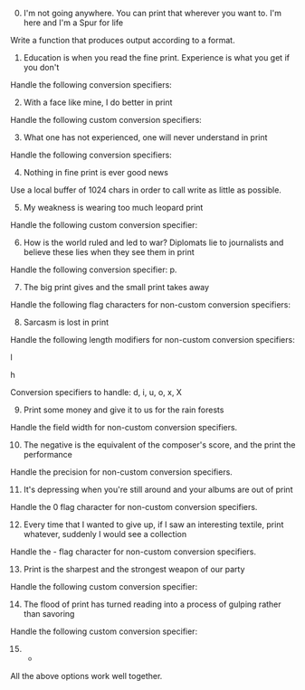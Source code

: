 0. I'm not going anywhere. You can print that wherever you want to. I'm here and I'm a Spur for life                                                                    

Write a function that produces output according to a format.                                                                             
                                     

1. Education is when you read the fine print. Experience is what you get if you don't                                                                                  

Handle the following conversion specifiers:

2. With a face like mine, I do better in print                                      

Handle the following custom conversion specifiers:                                                                                                                    

3. What one has not experienced, one will never understand in print                

Handle the following conversion specifiers:                                                                                   

4. Nothing in fine print is ever good news                                          

Use a local buffer of 1024 chars in order to call write as little as possible.                                                                                  

5. My weakness is wearing too much leopard print     

Handle the following custom conversion specifier:                                                                                 

6. How is the world ruled and led to war? Diplomats lie to journalists and believe these lies when they see them in print                                              

Handle the following conversion specifier: p.                                                                                 

7. The big print gives and the small print takes away                              

Handle the following flag characters for non-custom conversion specifiers:                                                                                             

8. Sarcasm is lost in print   

Handle the following length modifiers for non-custom conversion specifiers:                                                                                          

l                                                                                  

h                                                                                  

Conversion specifiers to handle: d, i, u, o, x, X                                  

                                                                                   

9. Print some money and give it to us for the rain forests                          

Handle the field width for non-custom conversion specifiers.                        

                                                                                   

10. The negative is the equivalent of the composer's score, and the print the performance

Handle the precision for non-custom conversion specifiers.                          

                                                                                   
11. It's depressing when you're still around and your albums are out of print      

Handle the 0 flag character for non-custom conversion specifiers.                  

                                                                                   
12. Every time that I wanted to give up, if I saw an interesting textile, print whatever, suddenly I would see a collection                                            

Handle the - flag character for non-custom conversion specifiers.                                                                                   

13. Print is the sharpest and the strongest weapon of our party                    

Handle the following custom conversion specifier:                 

                                                                                   

14. The flood of print has turned reading into a process of gulping rather than savoring                                                                                

Handle the following custom conversion specifier:                                  

                                                                                   

15. *                                                                              

All the above options work well together.
